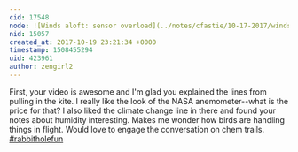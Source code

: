 ```yaml
---
cid: 17548
node: ![Winds aloft: sensor overload](../notes/cfastie/10-17-2017/winds-aloft-sensor-overload)
nid: 15057
created_at: 2017-10-19 23:21:34 +0000
timestamp: 1508455294
uid: 423961
author: zengirl2
---
```


First, your video is awesome and I'm glad you explained the lines from pulling in the kite. I really like the look of the NASA anemometer--what is the price for that? I also liked the climate change line in there and found your notes about humidity interesting. Makes me wonder how birds are handling things in flight. Would love to engage the conversation on chem trails. [#rabbitholefun](/tag/rabbitholefun)